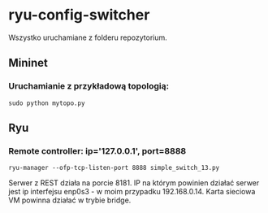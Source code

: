 # ryu-config-switcher


Wszystko uruchamiane z folderu repozytorium.


## Mininet

### Uruchamianie z przykładową topologią:


`sudo python mytopo.py`


## Ryu

### Remote controller: ip='127.0.0.1', port=8888


`ryu-manager --ofp-tcp-listen-port 8888 simple_switch_13.py`


Serwer z REST działa na porcie 8181. IP na którym powinien działać serwer jest ip interfejsu enp0s3 - w moim przypadku 192.168.0.14. Karta sieciowa VM powinna działać w trybie bridge.

